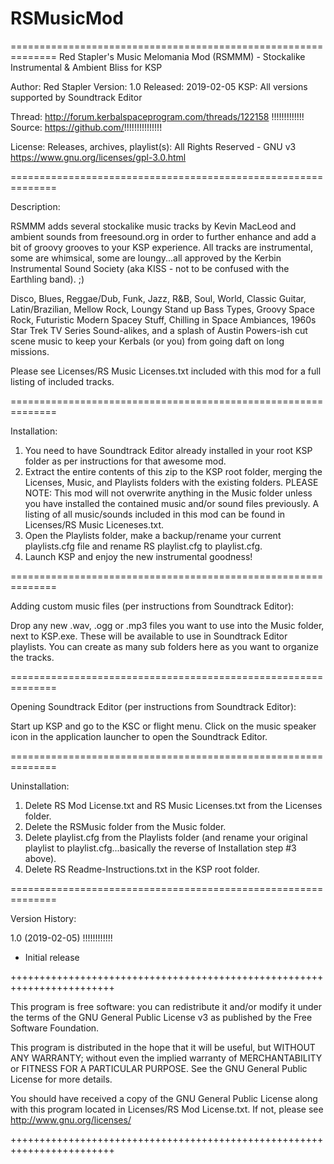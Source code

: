 # RSMusicMod



==============================================================
Red Stapler's Music Melomania Mod (RSMMM) - Stockalike Instrumental & Ambient Bliss for KSP   
 
 Author:    Red Stapler
 Version:   1.0
 Released:  2019-02-05
 KSP:       All versions supported by Soundtrack Editor
 
   Thread:    http://forum.kerbalspaceprogram.com/threads/122158 !!!!!!!!!!!!!
   Source:    https://github.com/!!!!!!!!!!!!!!!
   
   License:   Releases, archives, playlist(s): All Rights Reserved - GNU v3 https://www.gnu.org/licenses/gpl-3.0.html
   
==============================================================

Description: 

RSMMM adds several stockalike music tracks by Kevin MacLeod and ambient sounds from freesound.org in order to further enhance and add a bit of groovy grooves to your KSP experience. All tracks are instrumental, some are whimsical, some are loungy...all approved by the Kerbin Instrumental Sound Society (aka KISS - not to be confused with the Earthling band). ;)
   
Disco, Blues, Reggae/Dub, Funk, Jazz, R&B, Soul, World, Classic Guitar, Latin/Brazilian, Mellow Rock, Loungy Stand up Bass Types, Groovy Space Rock, Futuristic Modern Spacey Stuff, Chilling in Space Ambiances, 1960s Star Trek TV Series Sound-alikes, and a splash of Austin Powers-ish cut scene music to keep your Kerbals (or you) from going daft on long missions.

Please see Licenses/RS Music Licenses.txt included with this mod for a full listing of included tracks.

==============================================================

Installation:

1. You need to have Soundtrack Editor already installed in your root KSP folder as per instructions for that awesome mod.
2. Extract the entire contents of this zip to the KSP root folder, merging the Licenses, Music, and Playlists folders with the existing folders. PLEASE NOTE: This mod will not overwrite anything in the Music folder unless you have installed the contained music and/or sound files previously.  A listing of all music/sounds included in this mod can be found in Licenses/RS Music Liceneses.txt.
3. Open the Playlists folder, make a backup/rename your current playlists.cfg file and rename RS playlist.cfg to playlist.cfg.
4. Launch KSP and enjoy the new instrumental goodness!

==============================================================

Adding custom music files (per instructions from Soundtrack Editor):

Drop any new .wav, .ogg or .mp3 files you want to use into the Music folder, next to KSP.exe. These will be available to use in Soundtrack Editor playlists. You can create as many sub folders here as you want to organize the tracks.

==============================================================

Opening Soundtrack Editor (per instructions from Soundtrack Editor):

Start up KSP and go to the KSC or flight menu. Click on the music speaker icon in the application launcher to open the Soundtrack Editor.

==============================================================

Uninstallation:

1. Delete RS Mod License.txt and RS Music Licenses.txt from the Licenses folder.
2. Delete the RSMusic folder from the Music folder.
3. Delete playlist.cfg from the Playlists folder (and rename your original playlist to playlist.cfg...basically the reverse of Installation step #3 above). 
4. Delete RS Readme-Instructions.txt in the KSP root folder.

==============================================================

Version History:

1.0 (2019-02-05) !!!!!!!!!!!!
- Initial release





++++++++++++++++++++++++++++++++++++++++++++++++++++++++++++++++++++++++

This program is free software: you can redistribute it and/or modify
it under the terms of the GNU General Public License v3 as published by
the Free Software Foundation.
 
This program is distributed in the hope that it will be useful,
but WITHOUT ANY WARRANTY; without even the implied warranty of
MERCHANTABILITY or FITNESS FOR A PARTICULAR PURPOSE.  See the
GNU General Public License for more details.
 
You should have received a copy of the GNU General Public License
along with this program located in Licenses/RS Mod License.txt. 
If not, please see http://www.gnu.org/licenses/ 

++++++++++++++++++++++++++++++++++++++++++++++++++++++++++++++++++++++++

